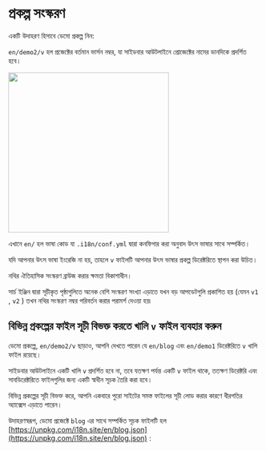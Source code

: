 # প্রকল্প সংস্করণ

একটি উদাহরণ হিসাবে ডেমো প্রকল্প নিন:

`en/demo2/v` হল প্রজেক্টের বর্তমান ভার্সন নম্বর, যা সাইডবার আউটলাইনে প্রোজেক্টের নামের ডানদিকে প্রদর্শিত হবে।

<img src="https://p.3ti.site/1721290486.avif" width="320px">

এখানে `en/` হল ভাষা কোড যা `.i18n/conf.yml` দ্বারা কনফিগার করা অনুবাদ উৎস ভাষার সাথে সম্পর্কিত।

যদি আপনার উৎস ভাষা ইংরেজি না হয়, তাহলে `v` ফাইলটি আপনার উৎস ভাষার প্রকল্প ডিরেক্টরিতে স্থাপন করা উচিত।

নথির ঐতিহাসিক সংস্করণ ব্রাউজ করার ক্ষমতা বিকাশাধীন।

সার্চ ইঞ্জিন দ্বারা সূচীকৃত পৃষ্ঠাগুলিতে অনেক বেশি সংস্করণ সংখ্যা এড়াতে যখন বড় আপডেটগুলি প্রকাশিত হয় (যেমন `v1` , `v2` ) তখন নথির সংস্করণ নম্বর পরিবর্তন করার পরামর্শ দেওয়া হয়৷

## বিভিন্ন প্রকল্পের ফাইল সূচী বিভক্ত করতে খালি `v` ফাইল ব্যবহার করুন

ডেমো প্রকল্পে, `en/demo2/v` ছাড়াও, আপনি দেখতে পারেন যে `en/blog` এবং `en/demo1` ডিরেক্টরিতে `v` খালি ফাইল রয়েছে।

সাইডবার আউটলাইনে একটি খালি `v` প্রদর্শিত হবে না, তবে যতক্ষণ পর্যন্ত একটি `v` ফাইল থাকে, ততক্ষণ ডিরেক্টরি এবং সাবডিরেক্টরিতে ফাইলগুলির জন্য একটি স্বাধীন সূচক তৈরি করা হবে।

বিভিন্ন প্রকল্পের সূচী বিভক্ত করে, আপনি একবারে পুরো সাইটের সমস্ত ফাইলের সূচী লোড করার কারণে ধীরগতির অ্যাক্সেস এড়াতে পারেন।

উদাহরণস্বরূপ, ডেমো প্রজেক্টে `blog` এর সাথে সম্পর্কিত সূচক ফাইলটি হল [https://unpkg.com/i18n.site/en/blog.json](https://unpkg.com/i18n.site/en/blog.json) :